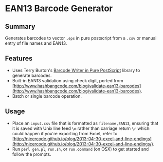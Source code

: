 # EAN13 Barcode Generator

## Summary

Generates barcodes to vector `.eps` in pure postscript from a `.csv` or manual entry of file names and EAN13.

## Features

* Uses Terry Burton's [Barcode Writer in Pure PostScript](https://github.com/bwipp/postscriptbarcode) library to generate barcodes.
* Built-in EAN13 validation using check digit, ported from [http://www.hashbangcode.com/blog/validate-ean13-barcodes](http://www.hashbangcode.com/blog/validate-ean13-barcodes).
* Batch or single barcode operation.

## Usage

* Place an `input.csv` file that is formatted as `filename,EAN13`, ensuring that it is saved with Unix line feed `\n` rather than carriage return `\r` which could happen if you're exporting from Excel, refer to [http://nicercode.github.io/blog/2013-04-30-excel-and-line-endings](http://nicercode.github.io/blog/2013-04-30-excel-and-line-endings/).
* Run `perl gen.pl`, `run.sh`, or `run.command` (on OSX) to get started and follow the prompts.
